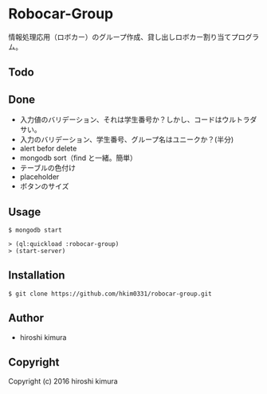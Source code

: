 # Robocar-Group

情報処理応用（ロボカー）のグループ作成、貸し出しロボカー割り当てプログラム。

## Todo


## Done

* 入力値のバリデーション、それは学生番号か？しかし、コードはウルトラダサい。
* 入力のバリデーション、学生番号、グループ名はユニークか？(半分)
* alert befor delete
* mongodb sort（find と一緒。簡単）
* テーブルの色付け
* placeholder
* ボタンのサイズ

## Usage

```
$ mongodb start
```

```
> (ql:quickload :robocar-group)
> (start-server)
```

## Installation

```
$ git clone https://github.com/hkim0331/robocar-group.git
```

## Author

* hiroshi kimura

## Copyright

Copyright (c) 2016 hiroshi kimura
